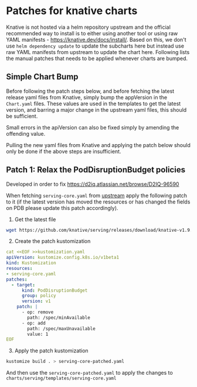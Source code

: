 # Patches for knative charts

Knative is not hosted via a helm repository upstream and the official recommended way to install is to either using another tool or using raw YAML manifests - https://knative.dev/docs/install/. Based on this, we don't use `helm dependency update` to update the subcharts here but instead use raw YAML manifests from upstream to update the chart here. Following lists the manual patches that needs to be applied whenever charts are bumped. 

## Simple Chart Bump

Before following the patch steps below, and before fetching the latest release yaml files from Knative, simply bump the appVersion in the `Chart.yaml` files.
These values are used in the templates to get the latest version, and barring a major change in the upstream yaml files, this should be sufficient.

Small errors in the apiVersion can also be fixed simply by amending the offending value.

Pulling the new yaml files from Knative and applying the patch below should only be done if the above steps are insufficient.

## Patch 1: Relax the PodDisruptionBudget policies

Developed in order to fix https://d2iq.atlassian.net/browse/D2IQ-96590

When fetching `serving-core.yaml` from [upstream](https://github.com/knative/serving/releases/download/knative-v1.10.0/serving-core.yaml) apply the following patch to it (if the latest version has moved the resources or has changed the fields on PDB please update this patch accordingly).

1. Get the latest file
```bash
wget https://github.com/knative/serving/releases/download/knative-v1.9.3/serving-core.yaml
```

2. Create the patch kustomization

```yaml
cat <<EOF >>kustomization.yaml
apiVersion: kustomize.config.k8s.io/v1beta1
kind: Kustomization
resources:
- serving-core.yaml
patches:
  - target:
      kind: PodDisruptionBudget
      group: policy
      version: v1
    patch: |
      - op: remove
        path: /spec/minAvailable
      - op: add
        path: /spec/maxUnavailable
        value: 1
EOF
```

3. Apply the patch kustomization

```bash
kustomize build . > serving-core-patched.yaml
```

And then use the `serving-core-patched.yaml` to apply the changes to `charts/serving/templates/serving-core.yaml`

<!-- More patches can be added here in future as needed. -->